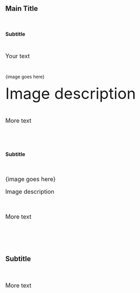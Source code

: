 <h2 class="lia-align-center">&nbsp;</h2>
<h2 class="lia-align-center">Main Title</h2>
<p>&nbsp;</p>
<h3 class="lia-align-center">Subtitle</h3>
<p>&nbsp;</p>
<p><font size="4">Your text</font></p>
<br>
<p><font size="4"><li-image width="489" height="265" alt="alexstev_0-1666962856110.png" align="center" id="166634i3132588137D91773" size="large" resized="true" sourceType="new"></li-image></font>{image goes here}</p>
<p class="lia-align-center"><font size="7">Image description</font></p>
<p>&nbsp;</p>
<p><font size="4">More text</font></p>
<p>&nbsp;</p>
<p>&nbsp;</p>
<h3 class="lia-align-center">Subtitle</h3>
<p><font size="4"More text</font></p>
<p>&nbsp;</p>
<p><font size="4"><li-image width="451" height="304" alt="alexstev_1-1666962856134.png" align="center" id="166635iDBD88B6345179EFF" size="large" resized="true" sourceType="new"></li-image></font>{image goes here}</p>
<p class="lia-align-center">Image description</p>
<p>&nbsp;</p>
<p><font size="4">More text</font></p>
<p>&nbsp;</p>
<p>&nbsp;</p>
<h3 class="lia-align-center">Subtitle</h3>
<p>&nbsp;</p>
<p><font size="4">More text</font></p>


